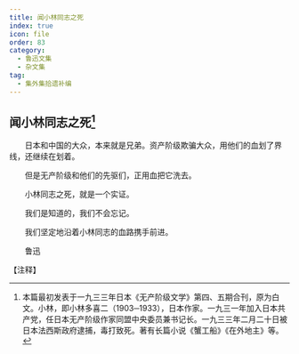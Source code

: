 ```yaml
---
title: 闻小林同志之死
index: true
icon: file
order: 83
category:
  - 鲁迅文集
  - 杂文集
tag:  
  - 集外集拾遗补编
---
```


## 闻小林同志之死[^①]

　　日本和中国的大众，本来就是兄弟。资产阶级欺骗大众，用他们的血划了界线，还继续在划着。

　　但是无产阶级和他们的先驱们，正用血把它洗去。

　　小林同志之死，就是一个实证。

　　我们是知道的，我们不会忘记。

　　我们坚定地沿着小林同志的血路携手前进。

　　鲁迅

【注释】

[^①]:本篇最初发表于一九三三年日本《无产阶级文学》第四、五期合刊，原为白文。小林，即小林多喜二（1903─1933），日本作家。一九三一年加入日本共产党，任日本无产阶级作家同盟中央委员兼书记长。一九三三年二月二十日被日本法西斯政府逮捕，毒打致死。著有长篇小说《蟹工船》《在外地主》等。
